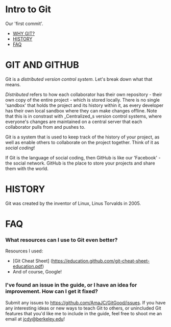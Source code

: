# Intro to Git
Our 'first commit'.


- [WHY GIT?](#git-and-github)
- [HISTORY](#history)
- [FAQ](#faq)

# GIT AND GITHUB
Git is a *distributed version control system*. Let's break down what that means.

_Distributed_ refers to how each collaborator has their own repository - their own copy of the entire project - which is stored locally. There is no single 'sandbox' that holds the project and its history within it, as every developer has their own local sandbox where they can make changes offline.
Note that this is in constrast with _Centralized_s version control systems, where everyone's changes are maintained on a central server that each collaborator pulls from and pushes to.

Git is a system that is used to keep track of the history of your project, as well as enable others to collaborate on the project together. Think of it as *social coding*!

If Git is the language of social coding, then GitHub is like our 'Facebook' - the social network. GitHub is the place to store your projects and share them with the world.

# HISTORY
Git was created by the inventor of Linux, Linus Torvalds in 2005.

# FAQ

### What resources can I use to Git even better?
Resources I used:
- [Git Cheat Sheet] (https://education.github.com/git-cheat-sheet-education.pdf)
- And of course, Google!

### I've found an issue in the guide, or I have an idea for improvement. How can I get it fixed?

Submit any issues to https://github.com/AmaJC/GitGood/issues. 
If you have any interesting ideas or new ways to teach Git to others, or unincluded Git features that you'd like me to include in the guide, feel free to shoot me an email at jcdy@berkeley.edu!